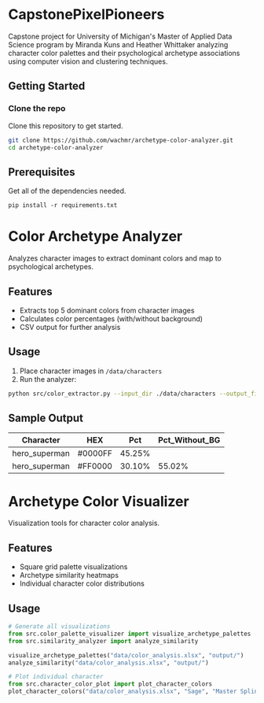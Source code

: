 # CapstonePixelPioneers

Capstone project for University of Michigan's Master of Applied Data Science program by Miranda Kuns and Heather Whittaker analyzing character color palettes and their psychological archetype associations using computer vision and clustering techniques.

## Getting Started

### Clone the repo
Clone this repository to get started.

```bash
git clone https://github.com/wachmr/archetype-color-analyzer.git
cd archetype-color-analyzer
```
## Prerequisites

Get all of the dependencies needed.


```
pip install -r requirements.txt

```

# Color Archetype Analyzer

Analyzes character images to extract dominant colors and map to psychological archetypes.

## Features
- Extracts top 5 dominant colors from character images
- Calculates color percentages (with/without background)
- CSV output for further analysis

## Usage
1. Place character images in `/data/characters`
2. Run the analyzer:
```bash
python src/color_extractor.py --input_dir ./data/characters --output_file ./data/results.csv
```

## Sample Output
| Character    | HEX     | Pct    | Pct_Without_BG |
|--------------|---------|--------|----------------|
| hero_superman| #0000FF | 45.25% |                |
| hero_superman| #FF0000 | 30.10% | 55.02%         |


# Archetype Color Visualizer

Visualization tools for character color analysis.

## Features
- Square grid palette visualizations
- Archetype similarity heatmaps
- Individual character color distributions

## Usage
```python
# Generate all visualizations
from src.color_palette_visualizer import visualize_archetype_palettes
from src.similarity_analyzer import analyze_similarity

visualize_archetype_palettes("data/color_analysis.xlsx", "output/")
analyze_similarity("data/color_analysis.xlsx", "output/")

# Plot individual character
from src.character_color_plot import plot_character_colors
plot_character_colors("data/color_analysis.xlsx", "Sage", "Master Splinter")
```
